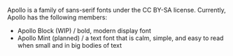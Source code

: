 Apollo is a family of sans-serif fonts under the CC BY-SA license. Currently, Apollo has the following members:

- Apollo Block (WIP) / bold, modern display font
- Apollo Mint (planned) / a text font that is calm, simple, and easy to read when small and in big bodies of text
